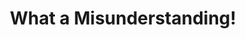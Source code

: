 ---
ee_id: '55'
site: '1'
type: '2'
long_id: 2009-046 What a Misunderstanding!
url: 2009-046-what-a-misunderstanding-art
title: What a Misunderstanding!
year: '2009'
medium: Tumblr/artist software
commission:
dims:
pitch: "​New Yorker “Caption This Cartoon” contest always captioned with the phrase
  “What a misunderstanding!”. Updated every week automatically."
ps:
live_url: http://www.what-a-misunderstanding.com/
related: "[4409] [2013-141-the-source-issue-10-what-a-misunderstanding] 2013-141 The
  Source  Issue #10: What a misunderstanding!"
youtube:
imgs: what-a-mistunderstanding-2009-046-digital-database-ih.jpg
subheading:
display_year: '2014'
download:
add_credit:
add_credits:
related_code: https://github.com/coryarcangel/What-a-Misunderstanding
layout: things-i-made
---